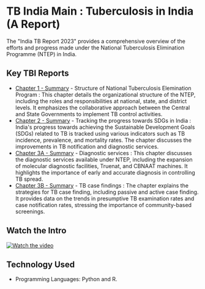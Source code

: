 # TB India Main : Tuberculosis in India (A Report)
The "India TB Report 2023" provides a comprehensive overview of the efforts and progress made under the National Tuberculosis Elimination Programme (NTEP) in India.

## Key TBI Reports
- [Chapter 1 - Summary](https://github.com/fromsantanu/NTBRS-Chapter-1) - Structure of National Tuberculosis Elemination Program : This chapter details the organizational structure of the NTEP, including the roles and responsibilities at national, state, and district levels. It emphasizes the collaborative approach between the Central and State Governments to implement TB control activities.
- [Chapter 2 - Summary](https://github.com/fromsantanu/NTBRS-Chapter-2) - Tracking the progress towards SDGs in India : India's progress towards achieving the Sustainable Development Goals (SDGs) related to TB is tracked using various indicators such as TB incidence, prevalence, and mortality rates. The chapter discusses the improvements in TB notification and diagnostic services.
- [Chapter 3A - Summary](https://github.com/fromsantanu/NTBRS-Chapter-3A) - Diagnostic services : This chapter discusses the diagnostic services available under NTEP, including the expansion of molecular diagnostic facilities, Truenat, and CBNAAT machines. It highlights the importance of early and accurate diagnosis in controlling TB spread.
- [Chapter 3B - Summary](https://github.com/fromsantanu/NTBRS-Chapter-3B) - TB case findings : The chapter explains the strategies for TB case finding, including passive and active case finding. It provides data on the trends in presumptive TB examination rates and case notification rates, stressing the importance of community-based screenings.

## Watch the Intro 
[![Watch the video](https://img.youtube.com/vi/tbd/hqdefault.jpg)](https://www.youtube.com/watch?v=tbd)

## Technology Used
- Programming Languages: Python and R.
